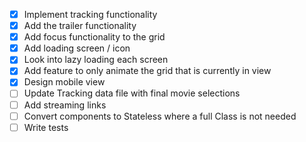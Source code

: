 - [X] Implement tracking functionality
- [X] Add the trailer functionality
- [X] Add focus functionality to the grid
- [X] Add loading screen / icon
- [X] Look into lazy loading each screen
- [X] Add feature to only animate the grid that is currently in view
- [X] Design mobile view
- [ ] Update Tracking data file with final movie selections
- [ ] Add streaming links
- [ ] Convert components to Stateless where a full Class is not needed
- [ ] Write tests
